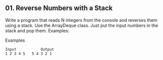 ## 01. Reverse Numbers with a Stack

Write a program that reads N integers from the console and reverses them using a stack. Use the ArrayDeque<Integer> class. Just put the input numbers in the stack and pop them. Examples:

Examples

```
Input	        Output
1 2 3 4 5	5 4 3 2 1
```

